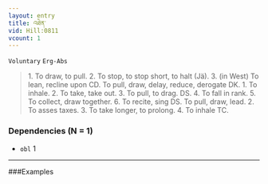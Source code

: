 ```yaml
---
layout: entry
title: འཐེན་
vid: Hill:0811
vcount: 1
---
```

`Voluntary` `Erg-Abs`
> 1\.
 To draw, to pull\.
 2\.
 To stop, to stop short, to halt (Jä)\.
 3\.
 (in West) To lean, recline upon CD\.
 To pull, draw, delay, reduce, derogate DK\.
 1\.
 To inhale\.
 2\.
 To take, take out\.
 3\.
 To pull, to drag\.
 DS\.
 4\.
 To fall in rank\.
 5\.
 To collect, draw together\.
 6\.
 To recite, sing DS\.
 To pull, draw, lead\.
 2\.
 To asses taxes\.
 3\.
 To take longer, to prolong\.
 4\.
 To inhale TC\.

### Dependencies (N = 1)
* `obl` 1

---

###Examples



